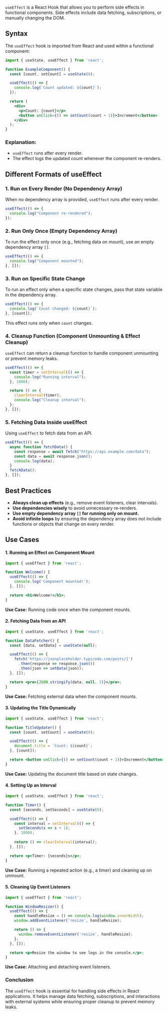 


`useEffect` is a React Hook that allows you to perform side effects in functional components. Side effects include data fetching, subscriptions, or manually changing the DOM.

## Syntax

The `useEffect` hook is imported from React and used within a functional component:

```jsx
import { useState, useEffect } from 'react';

function ExampleComponent() {
  const [count, setCount] = useState(0);

  useEffect(() => {
    console.log(`Count updated: ${count}`);
  });

  return (
    <div>
      <p>Count: {count}</p>
      <button onClick={() => setCount(count + 1)}>Increment</button>
    </div>
  );
}
```

### Explanation:

- `useEffect` runs after every render.
- The effect logs the updated count whenever the component re-renders.

## Different Formats of useEffect

### 1. **Run on Every Render (No Dependency Array)**

When no dependency array is provided, `useEffect` runs after every render.

```jsx
useEffect(() => {
  console.log("Component re-rendered");
});
```

### 2. **Run Only Once (Empty Dependency Array)**

To run the effect only once (e.g., fetching data on mount), use an empty dependency array `[]`.

```jsx
useEffect(() => {
  console.log("Component mounted");
}, []);
```

### 3. **Run on Specific State Change**

To run an effect only when a specific state changes, pass that state variable in the dependency array.

```jsx
useEffect(() => {
  console.log(`Count changed: ${count}`);
}, [count]);
```

This effect runs only when `count` changes.

### 4. **Cleanup Function (Component Unmounting & Effect Cleanup)**

`useEffect` can return a cleanup function to handle component unmounting or prevent memory leaks.

```jsx
useEffect(() => {
  const timer = setInterval(() => {
    console.log("Running interval");
  }, 1000);

  return () => {
    clearInterval(timer);
    console.log("Cleanup interval");
  };
}, []);
```

### 5. **Fetching Data Inside useEffect**

Using `useEffect` to fetch data from an API.

```jsx
useEffect(() => {
  async function fetchData() {
    const response = await fetch("https://api.example.com/data");
    const data = await response.json();
    console.log(data);
  }
  fetchData();
}, []);
```

## Best Practices

- **Always clean up effects** (e.g., remove event listeners, clear intervals).
- **Use dependencies wisely** to avoid unnecessary re-renders.
- **Use empty dependency array `[]` for running only on mount.**
- **Avoid infinite loops** by ensuring the dependency array does not include functions or objects that change on every render.


## Use Cases

#### 1. Running an Effect on Component Mount

```jsx
import { useEffect } from 'react';

function Welcome() {
  useEffect(() => {
    console.log('Component mounted!');
  }, []);

  return <h1>Welcome!</h1>;
}
```

**Use Case:** Running code once when the component mounts.

#### 2. Fetching Data from an API

```jsx
import { useState, useEffect } from 'react';

function DataFetcher() {
  const [data, setData] = useState(null);

  useEffect(() => {
    fetch('https://jsonplaceholder.typicode.com/posts/1')
      .then(response => response.json())
      .then(json => setData(json));
  }, []);

  return <pre>{JSON.stringify(data, null, 2)}</pre>;
}
```

**Use Case:** Fetching external data when the component mounts.

#### 3. Updating the Title Dynamically

```jsx
import { useState, useEffect } from 'react';

function TitleUpdater() {
  const [count, setCount] = useState(0);

  useEffect(() => {
    document.title = `Count: ${count}`;
  }, [count]);

  return <button onClick={() => setCount(count + 1)}>Increment</button>;
}
```

**Use Case:** Updating the document title based on state changes.

#### 4. Setting Up an Interval

```jsx
import { useState, useEffect } from 'react';

function Timer() {
  const [seconds, setSeconds] = useState(0);

  useEffect(() => {
    const interval = setInterval(() => {
      setSeconds(s => s + 1);
    }, 1000);
    
    return () => clearInterval(interval);
  }, []);

  return <p>Timer: {seconds}s</p>;
}
```

**Use Case:** Running a repeated action (e.g., a timer) and cleaning up on unmount.

#### 5. Cleaning Up Event Listeners

```jsx
import { useEffect } from 'react';

function WindowResizer() {
  useEffect(() => {
    const handleResize = () => console.log(window.innerWidth);
    window.addEventListener('resize', handleResize);

    return () => {
      window.removeEventListener('resize', handleResize);
    };
  }, []);

  return <p>Resize the window to see logs in the console.</p>;
}
```

**Use Case:** Attaching and detaching event listeners.

### Conclusion

The `useEffect` hook is essential for handling side effects in React applications. It helps manage data fetching, subscriptions, and interactions with external systems while ensuring proper cleanup to prevent memory leaks.